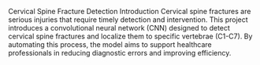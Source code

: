 Cervical Spine Fracture Detection
Introduction
Cervical spine fractures are serious injuries that require timely detection and intervention. This project introduces a convolutional neural network (CNN) designed to detect cervical spine fractures and localize them to specific vertebrae (C1-C7). By automating this process, the model aims to support healthcare professionals in reducing diagnostic errors and improving efficiency.
